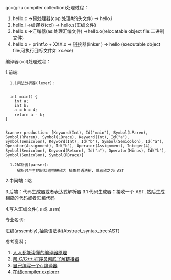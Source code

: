 gcc(gnu compiler collection)处理过程：
1. hello.c ->预处理器(cpp:处理#的头文件) -> hello.i 
2. hello.i ->编译器(ccl) -> hello.s(汇编文件)
3. hello.s ->汇编器(as:处理汇编文件) ->hello.o(relocatable object file:二进制文件)
4. hello.o + printf.o + XXX.o -> 链接器(linker ) -> hello (executable object file,可执行目标文件如 xx.exe)




编译器(ccl)处理过程：

1.前端:

      1.1词法分析器(lexer)：
      
      
<code>
  int main() {
    int a;
    int b;
    a = b = 4;
    return a - b;
}
 
Scanner production:
[Keyword(Int), Id("main"), Symbol(LParen), Symbol(RParen), Symbol(LBrace), Keyword(Int), Id("a"), Symbol(Semicolon), Keyword(Int), Id("b"), Symbol(Semicolon), Id("a"), Operator(Assignment), Id("b"),
Operator(Assignment), Integer(4), Symbol(Semicolon), Keyword(Return), Id("a"), Operator(Minus), Id("b"), Symbol(Semicolon), Symbol(RBrace)]
</code>
    
      1.2解析器(parser):
         解析时产生的树状结构被称为 抽象的语法树，或者称之为 AST
      
2.中间端：略

3.后端：代码生成器或者表达式解析器
        3.1 代码生成器：接收一个 AST ,然后生成相应的代码或者汇编代码
        
4.写入汇编文件(.s 或 .asm)





专业名词:

汇编(assembly),抽象语法树(Abstract_syntax_tree:AST)

参考资料：
1. <a href="http://blog.jobbole.com/114466/">人人都能读懂的编译器原理</a>
2. <a href="http://blog.jobbole.com/96225/">帮 C/C++ 程序员彻底了解链接器</a>
3. <a href="https://github.com/nlsandler/write_a_c_compiler">自己编写一个c 编译器</a>
4. <a href="https://godbolt.org/">在线compiler explorer</a> 


